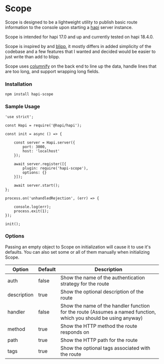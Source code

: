 # Scope

Scope is designed to be a lightweight utility to publish basic route information to the console upon starting a [hapi](https://hapi.dev/) server instance.

Scope is intended for hapi 17.0 and up and currently tested on hapi 18.4.0.

Scope is inspired by and [blipp](https://github.com/danielb2/blipp), it mostly differs in added simplicity of the codebase and a few features that I wanted and decided would be easier to just write than add to blipp.

Scope uses [columnify](https://github.com/timoxley/columnify) on the back end to line up the data, handle lines that are too long, and support wrapping long fields.

### Installation
``` 
npm install hapi-scope
```

### Sample Usage
```
'use strict';

const Hapi = require('@hapi/hapi');

const init = async () => {

    const server = Hapi.server({
        port: 3000,
        host: 'localhost'
    });

	await server.register([{
    	plugin: require('hapi-scope'),
        options: {}
    }]);
    
    await server.start();
};

process.on('unhandledRejection', (err) => {

    console.log(err);
    process.exit(1);
});

init();
```

### Options
Passing an empty object to Scope on initialization will cause it to use it's defaults. You can also set some or all of them manually when initializing Scope.

|Option|Default|Description|
|------|-------|-----------|
|auth |false |Show the name of the authentication strategy for the route|
|description |true |Show the optional description of the route|
|handler |false |Show the name of the handler function for the route (Assumes a named function, which you should be using anyway)|
|method |true |Show the HTTP method the route responds on|
|path | true |Show the HTTP path for the route|
|tags | true |Show the optional tags associated with the route|
